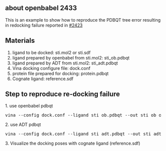 <h2>about openbabel 2433</h2>
<p>This is an example to show how to reproduce the PDBQT tree error resulting in redocking failure reported in <a href="https://github.com/openbabel/openbabel/issues/2433">#2423</a></p>
<h2>Materials</h2>
<ol>
   <li>ligand to be docked: sti.mol2 or sti.sdf</li>
   <li>ligand prepared by openbabel from sti.mol2: sti_ob.pdbqt</li>
   <li>ligand prepared by ADT from sti.mol2: sti_adt.pdbqt</li>
   <li>Vina docking configure file: dock.conf</li>
   <li>protein file prepared for docking: protein.pdbqt</li>
   <li>Cognate ligand: reference.sdf</li>
</ol>
<h2>Step to reproduce re-docking failure</h2>
<p>1. use openbabel pdbqt</p>
<pre>
vina --config dock.conf --ligand sti_ob.pdbqt --out sti_ob_out.pdbqt 
</pre>
<p>2. use ADT pdbqt</p>
<pre>
vina --config dock.conf --ligand sti_adt.pdbqt --out sti_adt_out.pdbqt 
</pre>
<p>3. Visualize the docking poses with cognate ligand (reference.sdf) </p>
